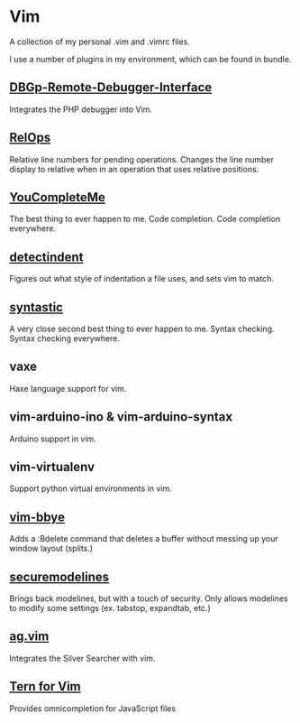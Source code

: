 # Vim


A collection of my personal .vim and .vimrc files.

I use a number of plugins in my environment, which can be found in bundle.

## [DBGp-Remote-Debugger-Interface](http://www.vim.org/scripts/script.php?script_id=2508)

Integrates the PHP debugger into Vim.

## [RelOps](http://www.vim.org/scripts/script.php?script_id=4212)

Relative line numbers for pending operations. Changes the line number display to relative when in an operation that uses relative positions.

## [YouCompleteMe](https://github.com/Valloric/YouCompleteMe)

The best thing to ever happen to me. Code completion. Code completion everywhere.

## [detectindent](http://www.vim.org/scripts/script.php?script_id=1171)

Figures out what style of indentation a file uses, and sets vim to match.

## [syntastic](https://github.com/scrooloose/syntastic)

A very close second best thing to ever happen to me. Syntax checking. Syntax checking everywhere.

## vaxe

Haxe language support for vim.

## vim-arduino-ino & vim-arduino-syntax

Arduino support in vim.

## vim-virtualenv

Support python virtual environments in vim.

## [vim-bbye](https://github.com/moll/vim-bbye)

Adds a :Bdelete command that deletes a buffer without messing up your window layout (splits.)

## [securemodelines](https://github.com/ciaranm/securemodelines)

Brings back modelines, but with a touch of security. Only allows modelines to modify some settings (ex. tabstop, expandtab, etc.)

## [ag.vim](https://github.com/rking/ag.vim)

Integrates the Silver Searcher with vim.

## [Tern for Vim](https://github.com/marijnh/tern_for_vim)

Provides omnicompletion for JavaScript files
